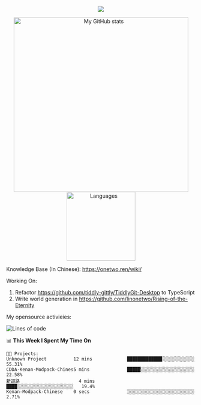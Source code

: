 <a href="https://github.com/linonetwo">
    <p align="center">
        <img src="https://github-profile-trophy.vercel.app/?username=linonetwo&column=7&theme=onedark"/>
    </p>
</a>
<a align="center" href="https://github.com/linonetwo">
  <p align="center">
    <img src="https://github-readme-stats.vercel.app/api?username=linonetwo&show_icons=true&count_private=true" alt="My GitHub stats" width="465"/>
    <img src="https://github-readme-stats.vercel.app/api/top-langs/?username=linonetwo&layout=compact&langs_count=10" alt="Languages" height="183">
  </p>
</a>

Knowledge Base (In Chinese): https://onetwo.ren/wiki/

Working On: 

1. Refactor https://github.com/tiddly-gittly/TiddlyGit-Desktop to TypeScript
1. Write world generation in https://github.com/linonetwo/Rising-of-the-Eternity

My opensource activieies:

<!--START_SECTION:waka-->
![Lines of code](https://img.shields.io/badge/From%20Hello%20World%20I%27ve%20Written-2.5%20million%20lines%20of%20code-blue)

📊 **This Week I Spent My Time On** 

```text
🐱‍💻 Projects: 
Unknown Project          12 mins             █████████████░░░░░░░░░░░░   55.31% 
CDDA-Kenan-Modpack-Chines5 mins              █████░░░░░░░░░░░░░░░░░░░░   22.58% 
新道路                      4 mins              ████░░░░░░░░░░░░░░░░░░░░░   19.4% 
Kenan-Modpack-Chinese    0 secs              ░░░░░░░░░░░░░░░░░░░░░░░░░   2.71%

```


<!--END_SECTION:waka-->
